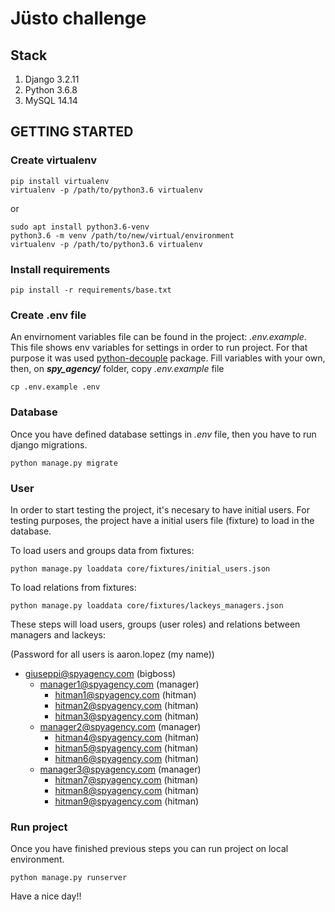 
# Jüsto challenge
## Stack
 1. Django 3.2.11
 2. Python 3.6.8
 3. MySQL  14.14

## GETTING STARTED
### Create virtualenv
```
pip install virtualenv
virtualenv -p /path/to/python3.6 virtualenv
```
or
```
sudo apt install python3.6-venv
python3.6 -m venv /path/to/new/virtual/environment
virtualenv -p /path/to/python3.6 virtualenv
```
### Install requirements
```
pip install -r requirements/base.txt
```
### Create .env file
An envirnoment  variables file can be found in the project: *.env.example*. This file shows env variables for settings in order to run project. For that purpose it was used [python-decouple](https://github.com/henriquebastos/python-decouple) package.
Fill variables with your own, then, on **_spy_agency/_** folder, copy *.env.example* file
```
cp .env.example .env
```
### Database
Once you have defined database settings in _.env_ file, then you have to run django migrations.
```
python manage.py migrate
```
### User
In order to start testing the project, it's necesary to have initial users. For testing purposes,  the project have a initial users file (fixture) to load in the database.

To load users and groups data from fixtures:
```
python manage.py loaddata core/fixtures/initial_users.json
```

To load relations from fixtures:
```
python manage.py loaddata core/fixtures/lackeys_managers.json
```

These steps will load users, groups (user roles) and relations between managers and lackeys:

(Password for all users is aaron.lopez (my name))

 - giuseppi@spyagency.com (bigboss)
	 - manager1@spyagency.com (manager)
		 - hitman1@spyagency.com (hitman)
		 - hitman2@spyagency.com (hitman)
		 - hitman3@spyagency.com (hitman)
	 - manager2@spyagency.com (manager)
		 - hitman4@spyagency.com (hitman)
		 - hitman5@spyagency.com (hitman)
		 - hitman6@spyagency.com (hitman)
	 - manager3@spyagency.com (manager)
		 - hitman7@spyagency.com (hitman)
		 - hitman8@spyagency.com (hitman)
		 - hitman9@spyagency.com (hitman)

### Run project
Once you have finished previous steps you can run project on local environment.
```
python manage.py runserver
```

Have a nice day!!
